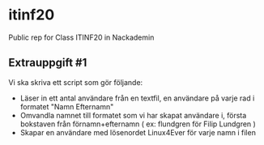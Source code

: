 # itinf20
Public rep for Class ITINF20 in Nackademin

## Extrauppgift #1

Vi ska skriva ett script som gör följande:
* Läser in ett antal användare från en textfil, en användare på varje rad i formatet "Namn Efternamn"
* Omvandla namnet till formatet som vi har skapat användare i, första bokstaven från förnamn+efternamn ( ex: flundgren för Filip Lundgren )
* Skapar en användare med lösenordet Linux4Ever för varje namn i filen
